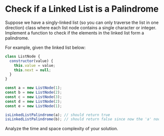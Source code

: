 # Check if a Linked List is a Palindrome

Suppose we have a singly-linked list (so you can only traverse the list in one direction) class where each list node contains a single character or integer. Implement a function to check if the elements in the linked list form a palindrome.

For example, given the linked list below:

```js
class ListNode {
  constructor(value) {
    this.value = value;
    this.next = null;
  }
}

const a = new ListNode(1);
const b = new ListNode(2);
const c = new ListNode(3);
const d = new ListNode(2);
const e = new ListNode(1);

isLinkedListPalindrome(a); // should return true
isLinkedListPalindrome(b); // should return false since now the 'a' node is not included in the linked list
```

Analyze the time and space complexity of your solution.

